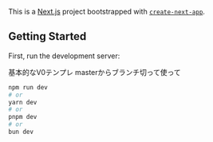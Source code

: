 This is a [Next.js](https://nextjs.org) project bootstrapped with [`create-next-app`](https://nextjs.org/docs/app/api-reference/cli/create-next-app).

## Getting Started

First, run the development server:

基本的なV0テンプレ
masterからブランチ切って使って

```bash
npm run dev
# or
yarn dev
# or
pnpm dev
# or
bun dev
```
